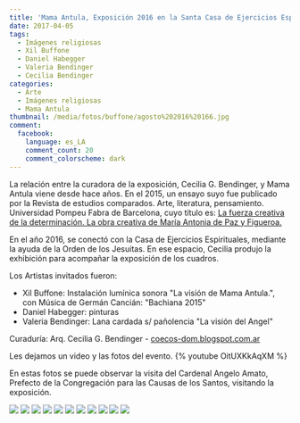 ```yaml
---
title: 'Mama Antula, Exposición 2016 en la Santa Casa de Ejercicios Espirituales'
date: 2017-04-05
tags:
  - Imágenes religiosas
  - Xil Buffone
  - Daniel Habegger
  - Valeria Bendinger
  - Cecilia Bendinger
categories:
  - Arte
  - Imágenes religiosas
  - Mama Antula
thumbnail: /media/fotos/buffone/agosto%202016%20166.jpg
comment:
  facebook:
    language: es_LA
    comment_count: 20
    comment_colorscheme: dark  
---
```


La relación entre la curadora de la exposición, Cecilia G. Bendinger, y Mama Antula viene desde hace años. En el 2015, un ensayo suyo fue publicado por la Revista de estudios comparados. Arte, literatura, pensamiento. Universidad Pompeu Fabra de Barcelona, cuyo título es: [La fuerza creativa de la determinación. La obra creativa de María Antonia de Paz y Figueroa.](/2015/12/21/La-fuerza-creativa-de-la-determinacion/)

En el año 2016, se conectó con la Casa de Ejercicios Espirituales, mediante la ayuda de la Orden de los Jesuitas. En ese espacio, Cecilia produjo la exhibición para acompañar la exposición de los cuadros.

Los Artistas invitados fueron:
  - Xil Buffone: Instalación lumínica sonora "La visión de Mama Antula.", con Música de Germán Cancián: "Bachiana 2015"
  - Daniel Habegger: pinturas
  - Valeria Bendinger:  Lana cardada s/ pañolencia "La visión del Angel"

Curaduría: Arq. Cecilia G. Bendinger - [coecos-dom.blogspot.com.ar](http://coecos-dom.blogspot.com.ar/)

Les dejamos un video y las fotos del evento.
{% youtube OitUXKkAqXM %}

En estas fotos se puede observar la visita del Cardenal Angelo Amato, Prefecto de la Congregación para las Causas de los Santos, visitando la exposición.

![](/media/fotos/buffone/agosto%202016%20164.jpg)
![](/media/fotos/buffone/agosto%202016%20165.jpg)
![](/media/fotos/buffone/agosto%202016%20166.jpg)
![](/media/fotos/buffone/agosto%202016%20168.jpg)
![](/media/fotos/buffone/agosto%202016%20169.jpg)
![](/media/fotos/buffone/agosto%202016%20170.jpg)
![](/media/fotos/buffone/agosto%202016%20171.jpg)
![](/media/fotos/buffone/agosto%202016%20172.jpg)
![](/media/fotos/buffone/agosto%202016%20173.jpg)
![](/media/fotos/buffone/agosto%202016%20174.jpg)
![](/media/fotos/buffone/agosto%202016%20176.jpg)
